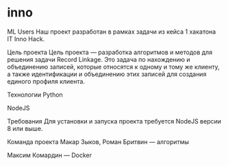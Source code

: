 # inno

ML Users
Наш проект разработан в рамках задачи из кейса 1 хакатона IT Inno Hack.

Цель проекта
Цель проекта — разработка алгоритмов и методов для решения задачи Record Linkage. Это задача по нахождению и объединению записей, которые относятся к одному и тому же клиенту, а также идентификации и объединению этих записей для создания единого профиля клиента.

Технологии
Python

NodeJS

Требования
Для установки и запуска проекта требуется NodeJS версии 8 или выше.

Команда проекта
Макар Зыков, Роман Бритвин — алгоритмы

Максим Комардин — Docker
